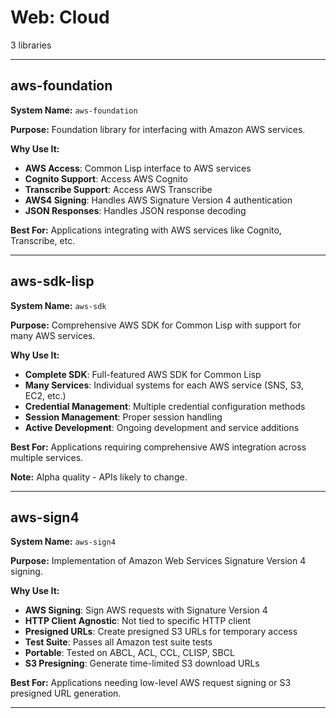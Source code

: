 # Web: Cloud

3 libraries

---

## aws-foundation

**System Name:** `aws-foundation`

**Purpose:** Foundation library for interfacing with Amazon AWS services.

**Why Use It:**
- **AWS Access**: Common Lisp interface to AWS services
- **Cognito Support**: Access AWS Cognito
- **Transcribe Support**: Access AWS Transcribe
- **AWS4 Signing**: Handles AWS Signature Version 4 authentication
- **JSON Responses**: Handles JSON response decoding

**Best For:** Applications integrating with AWS services like Cognito, Transcribe, etc.

---


## aws-sdk-lisp

**System Name:** `aws-sdk`

**Purpose:** Comprehensive AWS SDK for Common Lisp with support for many AWS services.

**Why Use It:**
- **Complete SDK**: Full-featured AWS SDK for Common Lisp
- **Many Services**: Individual systems for each AWS service (SNS, S3, EC2, etc.)
- **Credential Management**: Multiple credential configuration methods
- **Session Management**: Proper session handling
- **Active Development**: Ongoing development and service additions

**Best For:** Applications requiring comprehensive AWS integration across multiple services.

**Note:** Alpha quality - APIs likely to change.

---


## aws-sign4

**System Name:** `aws-sign4`

**Purpose:** Implementation of Amazon Web Services Signature Version 4 signing.

**Why Use It:**
- **AWS Signing**: Sign AWS requests with Signature Version 4
- **HTTP Client Agnostic**: Not tied to specific HTTP client
- **Presigned URLs**: Create presigned S3 URLs for temporary access
- **Test Suite**: Passes all Amazon test suite tests
- **Portable**: Tested on ABCL, ACL, CCL, CLISP, SBCL
- **S3 Presigning**: Generate time-limited S3 download URLs

**Best For:** Applications needing low-level AWS request signing or S3 presigned URL generation.

---


